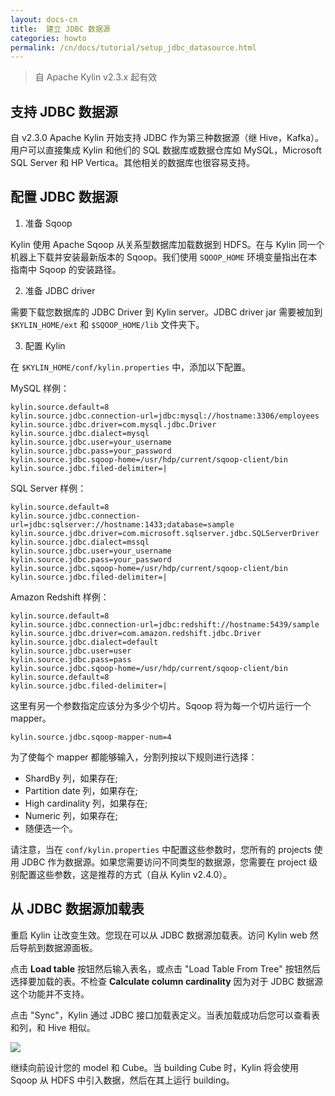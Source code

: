```yaml
---
layout: docs-cn
title:  建立 JDBC 数据源
categories: howto
permalink: /cn/docs/tutorial/setup_jdbc_datasource.html
---
```


> 自 Apache Kylin v2.3.x 起有效

## 支持 JDBC 数据源

自 v2.3.0 Apache Kylin 开始支持 JDBC 作为第三种数据源（继 Hive，Kafka）。用户可以直接集成 Kylin 和他们的 SQL 数据库或数据仓库如 MySQL，Microsoft SQL Server 和 HP Vertica。其他相关的数据库也很容易支持。

## 配置 JDBC 数据源

1. 准备 Sqoop

Kylin 使用 Apache Sqoop 从关系型数据库加载数据到 HDFS。在与 Kylin 同一个机器上下载并安装最新版本的 Sqoop。我们使用 `SQOOP_HOME` 环境变量指出在本指南中 Sqoop 的安装路径。

2. 准备 JDBC driver

需要下载您数据库的 JDBC Driver 到 Kylin server。JDBC driver jar 需要被加到 `$KYLIN_HOME/ext` 和 `$SQOOP_HOME/lib` 文件夹下。

3. 配置 Kylin

在 `$KYLIN_HOME/conf/kylin.properties` 中，添加以下配置。

MySQL 样例：

```
kylin.source.default=8
kylin.source.jdbc.connection-url=jdbc:mysql://hostname:3306/employees
kylin.source.jdbc.driver=com.mysql.jdbc.Driver
kylin.source.jdbc.dialect=mysql
kylin.source.jdbc.user=your_username
kylin.source.jdbc.pass=your_password
kylin.source.jdbc.sqoop-home=/usr/hdp/current/sqoop-client/bin
kylin.source.jdbc.filed-delimiter=|
```

SQL Server 样例：

```
kylin.source.default=8
kylin.source.jdbc.connection-url=jdbc:sqlserver://hostname:1433;database=sample
kylin.source.jdbc.driver=com.microsoft.sqlserver.jdbc.SQLServerDriver
kylin.source.jdbc.dialect=mssql
kylin.source.jdbc.user=your_username
kylin.source.jdbc.pass=your_password
kylin.source.jdbc.sqoop-home=/usr/hdp/current/sqoop-client/bin
kylin.source.jdbc.filed-delimiter=|
```

Amazon Redshift 样例：

```
kylin.source.default=8
kylin.source.jdbc.connection-url=jdbc:redshift://hostname:5439/sample
kylin.source.jdbc.driver=com.amazon.redshift.jdbc.Driver
kylin.source.jdbc.dialect=default
kylin.source.jdbc.user=user
kylin.source.jdbc.pass=pass
kylin.source.jdbc.sqoop-home=/usr/hdp/current/sqoop-client/bin
kylin.source.default=8
kylin.source.jdbc.filed-delimiter=|
```

这里有另一个参数指定应该分为多少个切片。Sqoop 将为每一个切片运行一个 mapper。

```
kylin.source.jdbc.sqoop-mapper-num=4
```

为了使每个 mapper 都能够输入，分割列按以下规则进行选择：
 * ShardBy 列，如果存在;
 * Partition date 列，如果存在;
 * High cardinality 列，如果存在;
 * Numeric 列，如果存在;
 * 随便选一个。

请注意，当在 `conf/kylin.properties` 中配置这些参数时，您所有的 projects 使用 JDBC 作为数据源。如果您需要访问不同类型的数据源，您需要在 project 级别配置这些参数，这是推荐的方式（自从 Kylin v2.4.0）。

## 从 JDBC 数据源加载表

重启 Kylin 让改变生效。您现在可以从 JDBC 数据源加载表。访问 Kylin web 然后导航到数据源面板。 

点击 **Load table** 按钮然后输入表名，或点击 "Load Table From Tree" 按钮然后选择要加载的表。不检查 **Calculate column cardinality** 因为对于 JDBC 数据源这个功能并不支持。

点击 "Sync"，Kylin 通过 JDBC 接口加载表定义。当表加载成功后您可以查看表和列，和 Hive 相似。

![](/images/docs/jdbc-datasource/load_table_03.png)

继续向前设计您的 model 和 Cube。当 building Cube 时，Kylin 将会使用 Sqoop 从 HDFS 中引入数据，然后在其上运行 building。